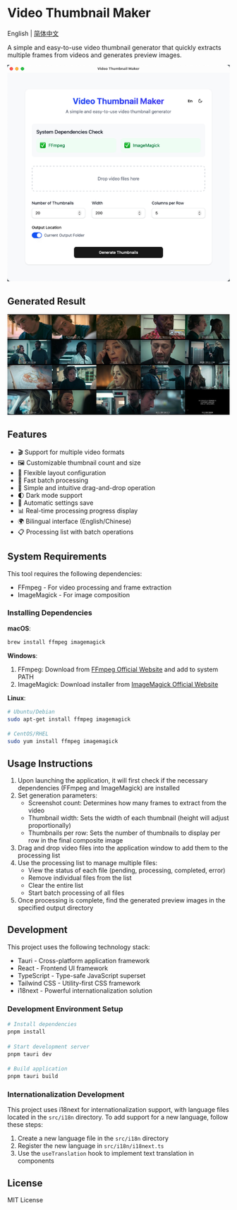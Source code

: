 # Video Thumbnail Maker

English | [简体中文](./README.zh-CN.md)

A simple and easy-to-use video thumbnail generator that quickly extracts multiple frames from videos and generates preview images.

![Preview](./public/preview.en.png)

## Generated Result

![Result](./public/thumbnails.jpg)

## Features

- 🎬 Support for multiple video formats
- 🖼️ Customizable thumbnail count and size
- 📐 Flexible layout configuration
- 🚀 Fast batch processing
- 🎯 Simple and intuitive drag-and-drop operation
- 🌓 Dark mode support
- 💾 Automatic settings save
- 📊 Real-time processing progress display
- 🌍 Bilingual interface (English/Chinese)
- 📋 Processing list with batch operations

## System Requirements

This tool requires the following dependencies:

- FFmpeg - For video processing and frame extraction
- ImageMagick - For image composition

### Installing Dependencies

**macOS**:
```bash
brew install ffmpeg imagemagick
```

**Windows**:
1. FFmpeg: Download from [FFmpeg Official Website](https://ffmpeg.org/download.html) and add to system PATH
2. ImageMagick: Download installer from [ImageMagick Official Website](https://imagemagick.org/script/download.php)

**Linux**:
```bash
# Ubuntu/Debian
sudo apt-get install ffmpeg imagemagick

# CentOS/RHEL
sudo yum install ffmpeg imagemagick
```

## Usage Instructions

1. Upon launching the application, it will first check if the necessary dependencies (FFmpeg and ImageMagick) are installed
2. Set generation parameters:
   - Screenshot count: Determines how many frames to extract from the video
   - Thumbnail width: Sets the width of each thumbnail (height will adjust proportionally)
   - Thumbnails per row: Sets the number of thumbnails to display per row in the final composite image
3. Drag and drop video files into the application window to add them to the processing list
4. Use the processing list to manage multiple files:
   - View the status of each file (pending, processing, completed, error)
   - Remove individual files from the list
   - Clear the entire list
   - Start batch processing of all files
5. Once processing is complete, find the generated preview images in the specified output directory

## Development

This project uses the following technology stack:

- Tauri - Cross-platform application framework
- React - Frontend UI framework
- TypeScript - Type-safe JavaScript superset
- Tailwind CSS - Utility-first CSS framework
- i18next - Powerful internationalization solution

### Development Environment Setup

```bash
# Install dependencies
pnpm install

# Start development server
pnpm tauri dev

# Build application
pnpm tauri build
```

### Internationalization Development

This project uses i18next for internationalization support, with language files located in the `src/i18n` directory. To add support for a new language, follow these steps:

1. Create a new language file in the `src/i18n` directory
2. Register the new language in `src/i18n/i18next.ts`
3. Use the `useTranslation` hook to implement text translation in components

## License

MIT License